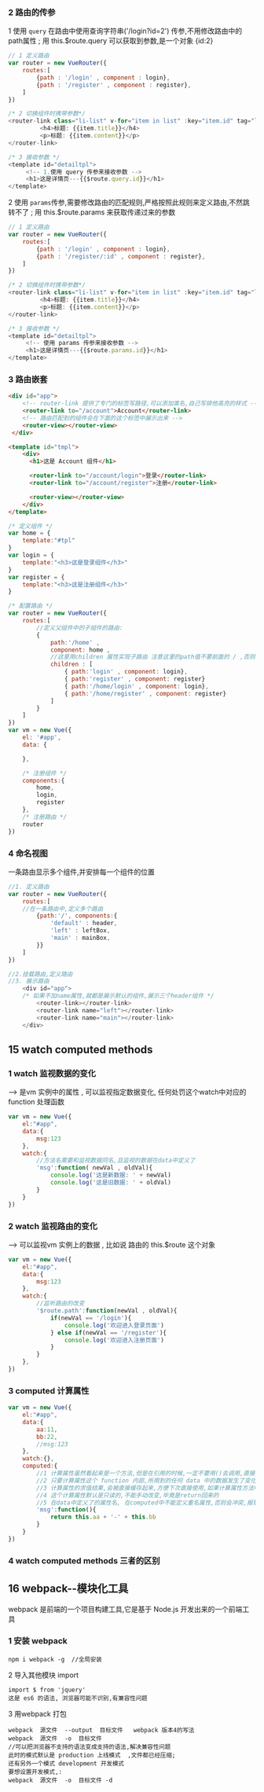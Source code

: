 ### 2 路由的传参

1 使用 `query` 在路由中使用查询字符串('/login?id=2') 传参,不用修改路由中的path属性 ;  用 this.$route.query 可以获取到参数,是一个对象 {id:2}

```js
// 1 定义路由
var router = new VueRouter({
    routes:[
        {path : '/login' , component : login},
        {path : '/register' , component : register},
    ]
})

/* 2 切换组件时携带参数*/
<router-link class="li-list" v-for="item in list" :key="item.id" tag="li" :to="'/detail?id='+item.id">
         <h4>标题: {{item.title}}</h4>
         <p>标题: {{item.content}}</p>
</router-link>

/* 3 接收参数 */
<template id="detailtpl">
     <!-- 1.使用 query 传参来接收参数 -->
     <h1>这是详情页---{{$route.query.id}}</h1>
</template>
```

2 使用 `params`传参,需要修改路由的匹配规则,严格按照此规则来定义路由,不然跳转不了 ; 用 this.$route.params 来获取传递过来的参数

```js
// 1 定义路由
var router = new VueRouter({
    routes:[
        {path : '/login' , component : login},
        {path : '/register/:id' , component : register},
    ]
})

/* 2 切换组件时携带参数*/
<router-link class="li-list" v-for="item in list" :key="item.id" tag="li" :to="'/detail/'+item.id">
         <h4>标题: {{item.title}}</h4>
         <p>标题: {{item.content}}</p>
</router-link>

/* 3 接收参数 */
<template id="detailtpl">
     <!-- 使用 params 传参来接收参数 -->
     <h1>这是详情页---{{$route.params.id}}</h1>
</template>
```

### 3 路由嵌套

```html
<div id="app">
    <!-- router-link 提供了专门的标签写路径,可以添加类名,自己写排他高亮的样式 -->
    <router-link to="/account">Account</router-link>
    <!-- 路由匹配到的组件会在下面的这个标签中展示出来 -->
    <router-view></router-view>
 </div>

<template id="tmpl">
    <div>
      <h1>这是 Account 组件</h1>

      <router-link to="/account/login">登录</router-link>
      <router-link to="/account/register">注册</router-link>

      <router-view></router-view>
	</div>
</template>
```

```js
/* 定义组件 */
var home = {
    template:"#tpl"
}
var login = {
    template:"<h3>这是登录组件</h3>"
}
var register = {
    template:"<h3>这是注册组件</h3>"
}

/* 配置路由 */
var router = new VueRouter({
    routes:[
        //定义父组件中的子组件的路由:
        {
            path:'/home' ,
            component: home , 
            //这里用children 属性实现子路由 注意这里的path值不要前面的 / ,否则会以根路径去请求 
            children : [
                { path:'login' , component: login},
                { path:'register' , component: register}  				//或者这样写也可以:
                { path:'/home/login' , component: login},
                { path:'/home/register' , component: register} 
            ]
        }
    ]
})
var vm = new Vue({
    el: '#app',
    data: {

    },

    /* 注册组件 */
    components:{
        home,
        login,
        register
    },
    /* 注册路由 */
    router
})
```





### 4 命名视图

一条路由显示多个组件,并安排每一个组件的位置

```js
//1. 定义路由
var router = new VueRouter({
    routes:[
    //在一条路由中,定义多个路由
        {path:'/', components:{
            'default' : header,
            'left' : leftBox,
            'main' : mainBox,
        }}
    ]
})

//2.挂载路由,定义路由
//3. 展示路由
	<div id="app">
	/* 如果不加name属性,就都是展示默认的组件,展示三个header组件 */
		<router-link></router-link>
		<router-link name="left"></router-link>
		<router-link name="main"></router-link>
	</div>
```



## 15  watch   computed  methods

### 1 watch 监视数据的变化 

--> 是vm 实例中的属性 , 可以监视指定数据变化, 任何处罚这个watch中对应的function 处理函数

```js
var vm = new Vue({
    el:"#app",
    data:{
        msg:123
    },
    watch:{
        //方法名需要和监视数据同名,且监视的数据在data中定义了
        'msg':function( newVal , oldVal){
            console.log('这是新数据: ' + newVal)
            console.log('这是旧数据: ' + oldVal)
        }
    }
})
```

### 2 watch 监视路由的变化

--> 可以监视vm 实例上的数据 , 比如说 路由的  this.$route 这个对象

```js
var vm = new Vue({
    el:"#app",
    data:{
        msg:123
    },
    watch:{
    	//监听路由的改变
    	'$route.path':function(newVal , oldVal){
            if(newVal == '/login'){
                console.log('欢迎进入登录页面')
            } else if(newVal == '/register'){
                console.log('欢迎进入注册页面')
            }
    	}
    },    
})
```



### 3  computed  计算属性

```js
var vm = new Vue({
    el:"#app",
    data:{
        aa:11,
        bb:22,
        //msg:123
    },
    watch:{},
    computed:{
        //1 计算属性虽然看起来是一个方法,但是在引用的时候,一定不要用()去调用,直接把它当做普通属性使用
        //2 只要计算属性这个 function 内部,所用到的任何 data 中的数据发生了变化, 就会立即重新计算这个计算属性的值
        //3 计算属性的求值结果,会被直接缓存起来,方便下次直接使用,如果计算属性方法中的数据没有任何改变, 则不会对计算属性重新求值
        //4 这个计算属性默认是只读的,不能手动改变,毕竟是return回来的
        //5 在data中定义了的属性名, 在computed中不能定义重名属性,否则会冲突,报错
        'msg':function(){
            return this.aa + '-' + this.bb
        }
    }
}) 
```

### 4 watch  computed  methods  三者的区别



## 16 webpack--模块化工具

webpack 是前端的一个项目构建工具,它是基于 Node.js 开发出来的一个前端工具

### 1 安装 webpack  

```
npm i webpack -g  //全局安装
```

2 导入其他模块  import

```
import $ from 'jquery'
这是 es6 的语法, 浏览器可能不识别,有兼容性问题
```

3  用webpack 打包

```
webpack  源文件  --output  目标文件   webpack 版本4的写法
webpack  源文件  -o  目标文件
//可以把浏览器不支持的语法变成支持的语法,解决兼容性问题
此时的模式默认是 production 上线模式  ,文件都已经压缩;
还有另外一个模式 development 开发模式
要想设置开发模式,:
webpack  源文件  -o  目标文件 -d
```

